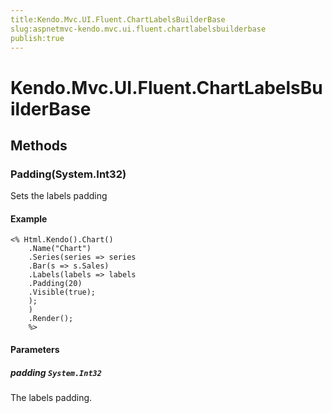 ```yaml
---
title:Kendo.Mvc.UI.Fluent.ChartLabelsBuilderBase
slug:aspnetmvc-kendo.mvc.ui.fluent.chartlabelsbuilderbase
publish:true
---
```


# Kendo.Mvc.UI.Fluent.ChartLabelsBuilderBase

## Methods

### Padding(System.Int32)
Sets the labels padding

#### Example
    <% Html.Kendo().Chart()
        .Name("Chart")
        .Series(series => series
        .Bar(s => s.Sales)
        .Labels(labels => labels
        .Padding(20)
        .Visible(true);
        );
        )
        .Render();
        %>

#### Parameters

##### padding `System.Int32`
The labels padding.
